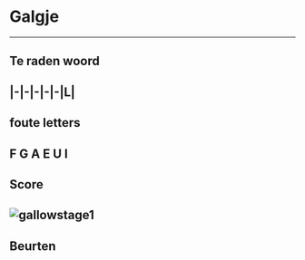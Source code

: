 # Galgje
---
## Te raden woord

|-|-|-|-|-|L|
---
## foute letters
F G A E U I
---
## Score
![gallowstage1](./images/7.png)
---
## Beurten
